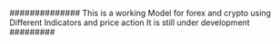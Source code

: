 ##############
This is a working Model for forex and crypto using Different Indicators and price action
It is still under development 
#########

